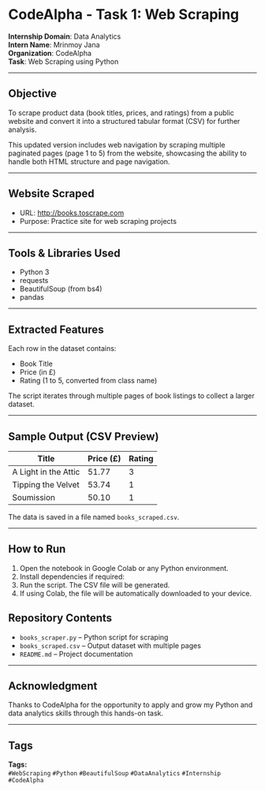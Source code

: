 # CodeAlpha - Task 1: Web Scraping

**Internship Domain**: Data Analytics  
**Intern Name**: Mrinmoy Jana  
**Organization**: CodeAlpha  
**Task**: Web Scraping using Python

---

## Objective

To scrape product data (book titles, prices, and ratings) from a public website and convert it into a structured tabular format (CSV) for further analysis.

This updated version includes web navigation by scraping multiple paginated pages (page 1 to 5) from the website, showcasing the ability to handle both HTML structure and page navigation.

---

## Website Scraped

- URL: http://books.toscrape.com  
- Purpose: Practice site for web scraping projects

---

## Tools & Libraries Used

- Python 3
- requests
- BeautifulSoup (from bs4)
- pandas

---

## Extracted Features

Each row in the dataset contains:
- Book Title
- Price (in £)
- Rating (1 to 5, converted from class name)

The script iterates through multiple pages of book listings to collect a larger dataset.

---

## Sample Output (CSV Preview)

| Title                | Price (£) | Rating |
|----------------------|-----------|--------|
| A Light in the Attic | 51.77     | 3      |
| Tipping the Velvet   | 53.74     | 1      |
| Soumission           | 50.10     | 1      |

The data is saved in a file named `books_scraped.csv`.

---

## How to Run

1. Open the notebook in Google Colab or any Python environment.
2. Install dependencies if required:
3. Run the script. The CSV file will be generated.
4. If using Colab, the file will be automatically downloaded to your device.


## Repository Contents

- `books_scraper.py` – Python script for scraping
- `books_scraped.csv` – Output dataset with multiple pages
- `README.md` – Project documentation

---

## Acknowledgment

Thanks to CodeAlpha for the opportunity to apply and grow my Python and data analytics skills through this hands-on task.

---

## Tags

**Tags:**  
`#WebScraping` `#Python` `#BeautifulSoup` `#DataAnalytics` `#Internship` `#CodeAlpha`

